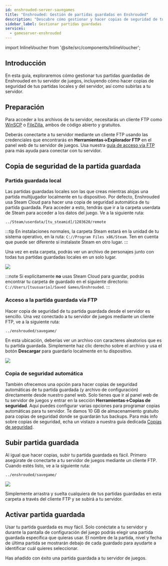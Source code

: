 ```yaml
---
id: enshrouded-server-savegames
title: "Enshrouded: Gestión de partidas guardadas en Enshrouded"
description: "Descubre cómo gestionar y hacer copias de seguridad de tus partidas guardadas de Enshrouded para un juego multijugador seguro → Aprende más ahora"
sidebar_label: Gestionar partidas guardadas
services:
  - gameserver-enshrouded
---
```


import InlineVoucher from '@site/src/components/InlineVoucher';

## Introducción

En esta guía, exploraremos cómo gestionar tus partidas guardadas de Enshrouded en tu servidor de juegos, incluyendo cómo hacer copias de seguridad de tus partidas locales y del servidor, así como subirlas a tu servidor.

<InlineVoucher />

## Preparación

Para acceder a los archivos de tu servidor, necesitarás un cliente FTP como [WinSCP](https://winscp.net/eng/index.php) o [FileZilla](https://filezilla-project.org/), ambos de código abierto y gratuitos.

Deberás conectarte a tu servidor mediante un cliente FTP usando las credenciales que encontrarás en **Herramientas->Explorador FTP** en el panel web de tu servidor de juegos. Usa nuestra [guía de acceso vía FTP](gameserver-ftpaccess.md) para más ayuda para conectar con tu servidor.

## Copia de seguridad de la partida guardada

### Partida guardada local

Las partidas guardadas locales son las que creas mientras alojas una partida multijugador localmente en tu dispositivo. Por defecto, Enshrouded usa Steam Cloud para hacer una copia de seguridad automática de tu partida guardada. Para acceder a esto, tendrás que ir a la carpeta userdata de Steam para acceder a los datos del juego. Ve a la siguiente ruta:
```
../Steam/userdata/[tu_steamid]/1203620/remote
```

:::tip
En instalaciones normales, la carpeta Steam estará en la unidad de tu sistema operativo, en la ruta: `C://Program Files x86/Steam`. Ten en cuenta que puede ser diferente si instalaste Steam en otro lugar.
:::

Una vez en esta carpeta, podrás ver un archivo de personajes junto con todas tus partidas guardadas locales en un solo lugar.

![](https://github.com/zaphosting/docs/assets/42719082/31022018-3072-4b40-85f0-77f9da992ccc)

:::note
Si explícitamente **no** usas Steam Cloud para guardar, podrás encontrar tu carpeta de guardado en el siguiente directorio: `C://Users/[tuusuario]/Saved Games/Enshrouded`.
:::

### Acceso a la partida guardada vía FTP

Hacer copia de seguridad de tu partida guardada desde el servidor es sencillo. Una vez conectado a tu servidor de juegos mediante un cliente FTP, ve a la siguiente ruta:
```
../enshrouded/savegame/
```

En esta ubicación, deberías ver un archivo con caracteres aleatorios que es tu partida guardada. Simplemente haz clic derecho sobre el archivo y usa el botón **Descargar** para guardarlo localmente en tu dispositivo.

![](https://github.com/zaphosting/docs/assets/42719082/e7c230a3-a2cb-4ae0-a0dc-6d2211edd06c)

### Copia de seguridad automática

También ofrecemos una opción para hacer copias de seguridad automáticas de tu partida guardada (y archivo de configuración) directamente desde nuestro panel web. Solo tienes que ir al panel web de tu servidor de juegos y entrar en la sección **Herramientas->Copias de seguridad**. Aquí puedes configurar varias opciones para programar copias automáticas para tu servidor. Te damos 10 GB de almacenamiento gratuito para copias de seguridad donde se guardarán tus backups. Para más info sobre copias de seguridad, echa un vistazo a nuestra guía dedicada [Copias de seguridad](gameserver-backups.md).

## Subir partida guardada

Al igual que hacer copias, subir tu partida guardada es fácil. Primero asegúrate de conectarte a tu servidor de juegos mediante un cliente FTP. Cuando estés listo, ve a la siguiente ruta:
```
../enshrouded/savegame/
```

![](https://github.com/zaphosting/docs/assets/42719082/e465680f-65bc-456d-bd99-fbdff755defb)

Simplemente arrastra y suelta cualquiera de tus partidas guardadas en esta carpeta a través del cliente FTP y se subirá a tu servidor.

## Activar partida guardada

Usar tu partida guardada es muy fácil. Solo conéctate a tu servidor y durante la pantalla de configuración del juego podrás elegir una partida guardada específica que quieras usar. El nombre de la partida, nivel y fecha de última partida se mostrarán debajo de cada guardado para ayudarte a identificar cuál quieres seleccionar.

Has añadido con éxito una partida guardada a tu servidor de juegos.

<InlineVoucher />